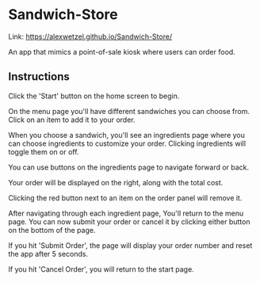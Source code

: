 # Sandwich-Store

Link: https://alexwetzel.github.io/Sandwich-Store/

An app that mimics a point-of-sale kiosk where users can order food.

## Instructions

Click the 'Start' button on the home screen to begin.

On the menu page you'll have different sandwiches you can choose from. Click on an item to add it to your order.

When you choose a sandwich, you'll see an ingredients page where you can choose ingredients to customize your order. Clicking ingredients will toggle them on or off.

You can use buttons on the ingredients page to navigate forward or back.

Your order will be displayed on the right, along with the total cost.

Clicking the red button next to an item on the order panel will remove it.

After navigating through each ingredient page, You'll return to the menu page. You can now submit your order or cancel it by clicking either button on the bottom of the page.

If you hit 'Submit Order', the page will display your order number and reset the app after 5 seconds.

If you hit 'Cancel Order', you will return to the start page.
